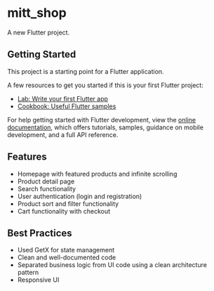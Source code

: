 # mitt_shop

A new Flutter project.

## Getting Started

This project is a starting point for a Flutter application.

A few resources to get you started if this is your first Flutter project:

- [Lab: Write your first Flutter app](https://docs.flutter.dev/get-started/codelab)
- [Cookbook: Useful Flutter samples](https://docs.flutter.dev/cookbook)

For help getting started with Flutter development, view the
[online documentation](https://docs.flutter.dev/), which offers tutorials,
samples, guidance on mobile development, and a full API reference.
## Features

- Homepage with featured products and infinite scrolling
- Product detail page
- Search functionality
- User authentication (login and registration)
- Product sort and filter functionality
- Cart functionality with checkout

## Best Practices

- Used GetX for state management
- Clean and well-documented code
- Separated business logic from UI code using a clean architecture pattern
- Responsive UI